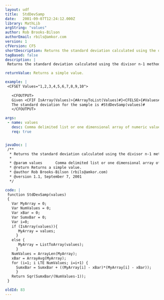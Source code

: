 ```yaml
---
layout: udf
title:  StdDevSamp
date:   2001-09-07T12:24:12.000Z
library: MathLib
argString: "values"
author: Rob Brooks-Bilson
authorEmail: rbils@amkor.com
version: 1
cfVersion: CF5
shortDescription: Returns the standard deviation calculated using the divisor n-1 method.
tagBased: false
description: |
 Returns the standard deviation calculated using the divisor n-1 method. This method is used when you have values representing a population sample.

returnValue: Returns a simple value.

example: |
 <CFSET Values="1,2,3,4,5,6,7,8,9,10"> 
 
   <CFOUTPUT>
   Given <CFIF IsArray(Values)>{#ArrayToList(Values)#}<CFELSE>{#Values#}</CFIF><BR>
   The standard deviation for the sample is #StdDevSamp(values)#
   </CFOUTPUT>

args:
 - name: values
   desc: Comma delimited list or one dimensional array of numeric values
   req: true


javaDoc: |
 /**
  * Returns the standard deviation calculated using the divisor n-1 method.
  * 
  * @param values      Comma delimited list or one dimensional array of numeric values 
  * @return Returns a simple value. 
  * @author Rob Brooks-Bilson (rbils@amkor.com) 
  * @version 1.1, September 7, 2001 
  */

code: |
 function StdDevSamp(values)
 {
   Var MyArray = 0;
   Var NumValues = 0;
   Var xBar = 0;
   Var SumxBar = 0;  
   Var i=0;
   if (IsArray(values)){
      MyArray = values;
     }
   else {
      MyArray = ListToArray(values);
     }    
   NumValues = ArrayLen(MyArray);
   xBar = ArrayAvg(MyArray);
   for (i=1; i LTE NumValues; i=i+1) {
     SumxBar = SumxBar + ((MyArray[i] - xBar)*(MyArray[i] - xBar));
     }
   Return Sqr(SumxBar/(NumValues-1));
 }

oldId: 83
---
```


